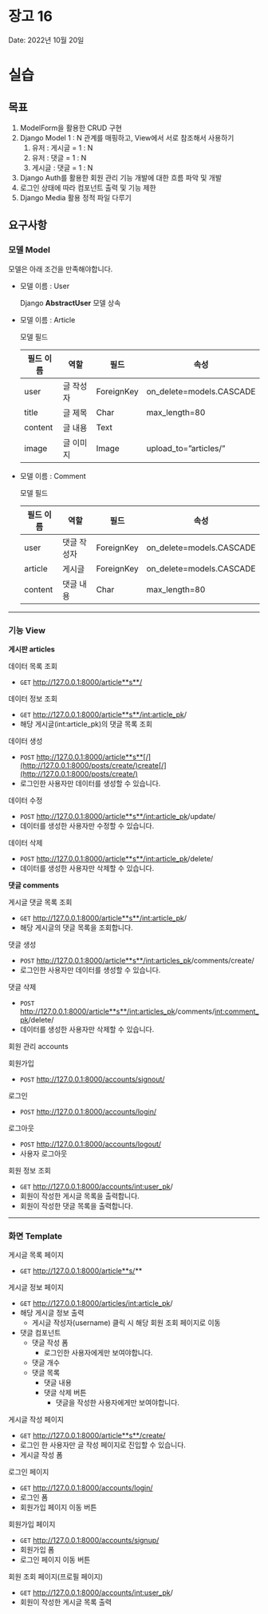 # 장고 16

Date: 2022년 10월 20일

# 실습

## 목표

1. ModelForm을 활용한 CRUD 구현
2. Django Model 1 : N 관계를 매핑하고, View에서 서로 참조해서 사용하기
    1. 유저 : 게시글 = 1 : N
    2. 유저 : 댓글 = 1 : N
    3. 게시글 : 댓글 = 1 : N
3. Django Auth를 활용한 회원 관리 기능 개발에 대한 흐름 파악 및 개발
4. 로그인 상태에 따라 컴포넌트 출력 및 기능 제한
5. Django Media 활용 정적 파일 다루기

## 요구사항

### 모델 Model

모델은 아래 조건을 만족해야합니다.

- 모델 이름 : User
  
    Django **AbstractUser** 모델 상속
    
- 모델 이름 : Article
  
    모델 필드
    
    | 필드 이름 | 역할 | 필드 | 속성 |
    | --- | --- | --- | --- |
    | user | 글 작성자 | ForeignKey | on_delete=models.CASCADE |
    | title | 글 제목 | Char | max_length=80 |
    | content | 글 내용 | Text |  |
    | image | 글 이미지 | Image | upload_to=”articles/” |

- 모델 이름 : Comment
  
    모델 필드
    
    | 필드 이름 | 역할 | 필드 | 속성 |
    | --- | --- | --- | --- |
    | user | 댓글 작성자 | ForeignKey | on_delete=models.CASCADE |
    | article | 게시글 | ForeignKey | on_delete=models.CASCADE |
    | content | 댓글 내용 | Char | max_length=80 |

---

### 기능 View

**게시판 articles** 

데이터 목록 조회

- `GET` http://127.0.0.1:8000/article**s**/

데이터 정보 조회

- `GET` http://127.0.0.1:8000/article**s**/<int:article_pk>/
- 해당 게시글(int:article_pk)의 댓글 목록 조회

데이터 생성

- `POST` http://127.0.0.1:8000/article**s**[/](http://127.0.0.1:8000/posts/create/)create[/](http://127.0.0.1:8000/posts/create/)
- 로그인한 사용자만 데이터를 생성할 수 있습니다.

데이터 수정

- `POST` http://127.0.0.1:8000/article**s**/<int:article_pk>/update/
- 데이터를 생성한 사용자만 수정할 수 있습니다.

데이터 삭제

- `POST` http://127.0.0.1:8000/article**s**/<int:article_pk>/delete/
- 데이터를 생성한 사용자만 삭제할 수 있습니다.

**댓글 comments**

게시글 댓글 목록 조회

- `GET` http://127.0.0.1:8000/article**s**/<int:article_pk>/
- 해당 게시글의 댓글 목록을 조회합니다.

댓글 생성

- `POST` http://127.0.0.1:8000/article**s**/<int:articles_pk>/comments/create/
- 로그인한 사용자만 데이터를 생성할 수 있습니다.

댓글 삭제

- `POST` http://127.0.0.1:8000/article**s**/<int:articles_pk>/comments/<int:comment_pk>/delete/
- 데이터를 생성한 사용자만 삭제할 수 있습니다.

회원 관리 accounts 

회원가입

- `POST` http://127.0.0.1:8000/accounts/signout/

로그인

- `POST` http://127.0.0.1:8000/accounts/login/

로그아웃

- `POST` http://127.0.0.1:8000/accounts/logout/
- 사용자 로그아웃

회원 정보 조회

- `GET` http://127.0.0.1:8000/accounts/<int:user_pk>/
- 회원이 작성한 게시글 목록을 출력합니다.
- 회원이 작성한 댓글 목록을 출력합니다.

---

### 화면 Template

게시글 목록 페이지

- `GET` http://127.0.0.1:8000/article**s/**

게시글 정보 페이지

- `GET` http://127.0.0.1:8000/articles/<int:article_pk>/
- 해당 게시글 정보 출력
    - 게시글 작성자(username) 클릭 시 해당 회원 조회 페이지로 이동
- 댓글 컴포넌트
    - 댓글 작성 폼
        - 로그인한 사용자에게만 보여야합니다.
    - 댓글 개수
    - 댓글 목록
        - 댓글 내용
        - 댓글 삭제 버튼
            - 댓글을 작성한 사용자에게만 보여야합니다.

게시글 작성 페이지

- `GET` http://127.0.0.1:8000/article**s**/create/
- 로그인 한 사용자만 글 작성 페이지로 진입할 수 있습니다.
- 게시글 작성 폼

로그인 페이지

- `GET` http://127.0.0.1:8000/accounts/login/
- 로그인 폼
- 회원가입 페이지 이동 버튼

회원가입 페이지

- `GET` http://127.0.0.1:8000/accounts/signup/
- 회원가입 폼
- 로그인 페이지 이동 버튼

회원 조회 페이지(프로필 페이지)

- `GET` http://127.0.0.1:8000/accounts/<int:user_pk>/
- 회원이 작성한 게시글 목록 출력